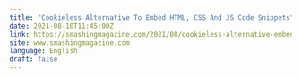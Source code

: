 ```yaml
---
title: "Cookieless Alternative To Embed HTML, CSS And JS Code Snippets"
date: 2021-08-10T11:45:00Z
link: https://smashingmagazine.com/2021/08/cookieless-alternative-embed-html-css-js-code-examples/?utm_medium=RSS&utm_source=news.12bit.vn
site: www.smashingmagazine.com
language: English
draft: false
---
```

